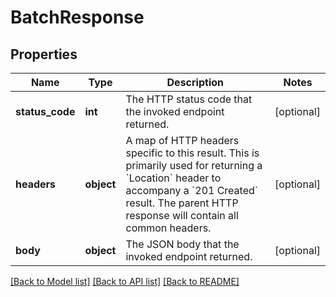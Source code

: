 # BatchResponse

## Properties
Name | Type | Description | Notes
------------ | ------------- | ------------- | -------------
**status_code** | **int** | The HTTP status code that the invoked endpoint returned. | [optional] 
**headers** | **object** | A map of HTTP headers specific to this result. This is primarily used for returning a &#x60;Location&#x60; header to accompany a &#x60;201 Created&#x60; result.  The parent HTTP response will contain all common headers. | [optional] 
**body** | **object** | The JSON body that the invoked endpoint returned. | [optional] 

[[Back to Model list]](../README.md#documentation-for-models) [[Back to API list]](../README.md#documentation-for-api-endpoints) [[Back to README]](../README.md)

